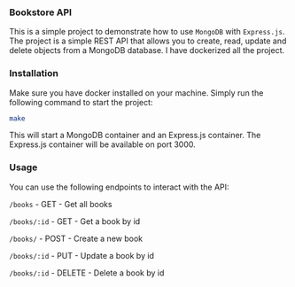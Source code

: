 ### Bookstore API

This is a simple project to demonstrate how to use `MongoDB` with `Express.js`. The project is a simple REST API that allows you to create, read, update and delete objects from a MongoDB database.
I have dockerized all the project.

### Installation

Make sure you have docker installed on your machine.
Simply run the following command to start the project:

```bash
make
```

This will start a MongoDB container and an Express.js container. The Express.js container will be available on port 3000.

### Usage

You can use the following endpoints to interact with the API:

`/books` - GET - Get all books

`/books/:id` - GET - Get a book by id

`/books/` - POST - Create a new book

`/books/:id` - PUT - Update a book by id

`/books/:id` - DELETE - Delete a book by id
